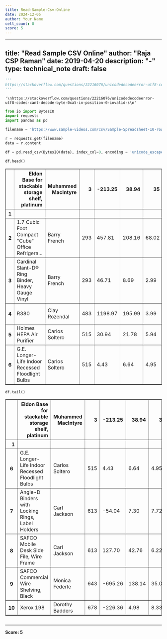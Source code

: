 ```yaml
---
title: Read-Sample-Csv-Online
date: 2024-12-05
author: Your Name
cell_count: 8
score: 5
---
```


---
title: "Read Sample CSV Online"
author: "Raja CSP Raman"
date: 2019-04-20
description: "-"
type: technical_note
draft: false
---

```python
'''
https://stackoverflow.com/questions/22216076/unicodedecodeerror-utf8-codec-cant-decode-byte-0xa5-in-position-0-invalid-s
'''
```




    '\nhttps://stackoverflow.com/questions/22216076/unicodedecodeerror-utf8-codec-cant-decode-byte-0xa5-in-position-0-invalid-s\n'




```python
from io import BytesIO
import requests
import pandas as pd
```


```python
filename = 'https://www.sample-videos.com/csv/Sample-Spreadsheet-10-rows.csv'

r = requests.get(filename)
data = r.content
```


```python
df = pd.read_csv(BytesIO(data), index_col=0, encoding = 'unicode_escape')
```


```python
df.head()
```




<div>
<style scoped>
    .dataframe tbody tr th:only-of-type {
        vertical-align: middle;
    }

    .dataframe tbody tr th {
        vertical-align: top;
    }

    .dataframe thead th {
        text-align: right;
    }
</style>
<table border="1" class="dataframe">
  <thead>
    <tr style="text-align: right;">
      <th></th>
      <th>Eldon Base for stackable storage shelf, platinum</th>
      <th>Muhammed MacIntyre</th>
      <th>3</th>
      <th>-213.25</th>
      <th>38.94</th>
      <th>35</th>
      <th>Nunavut</th>
      <th>Storage &amp; Organization</th>
      <th>0.8</th>
    </tr>
    <tr>
      <th>1</th>
      <th></th>
      <th></th>
      <th></th>
      <th></th>
      <th></th>
      <th></th>
      <th></th>
      <th></th>
      <th></th>
    </tr>
  </thead>
  <tbody>
    <tr>
      <th>2</th>
      <td>1.7 Cubic Foot Compact "Cube" Office Refrigera...</td>
      <td>Barry French</td>
      <td>293</td>
      <td>457.81</td>
      <td>208.16</td>
      <td>68.02</td>
      <td>Nunavut</td>
      <td>Appliances</td>
      <td>0.58</td>
    </tr>
    <tr>
      <th>3</th>
      <td>Cardinal Slant-D® Ring Binder, Heavy Gauge Vinyl</td>
      <td>Barry French</td>
      <td>293</td>
      <td>46.71</td>
      <td>8.69</td>
      <td>2.99</td>
      <td>Nunavut</td>
      <td>Binders and Binder Accessories</td>
      <td>0.39</td>
    </tr>
    <tr>
      <th>4</th>
      <td>R380</td>
      <td>Clay Rozendal</td>
      <td>483</td>
      <td>1198.97</td>
      <td>195.99</td>
      <td>3.99</td>
      <td>Nunavut</td>
      <td>Telephones and Communication</td>
      <td>0.58</td>
    </tr>
    <tr>
      <th>5</th>
      <td>Holmes HEPA Air Purifier</td>
      <td>Carlos Soltero</td>
      <td>515</td>
      <td>30.94</td>
      <td>21.78</td>
      <td>5.94</td>
      <td>Nunavut</td>
      <td>Appliances</td>
      <td>0.50</td>
    </tr>
    <tr>
      <th>6</th>
      <td>G.E. Longer-Life Indoor Recessed Floodlight Bulbs</td>
      <td>Carlos Soltero</td>
      <td>515</td>
      <td>4.43</td>
      <td>6.64</td>
      <td>4.95</td>
      <td>Nunavut</td>
      <td>Office Furnishings</td>
      <td>0.37</td>
    </tr>
  </tbody>
</table>
</div>




```python
df.tail()
```




<div>
<style scoped>
    .dataframe tbody tr th:only-of-type {
        vertical-align: middle;
    }

    .dataframe tbody tr th {
        vertical-align: top;
    }

    .dataframe thead th {
        text-align: right;
    }
</style>
<table border="1" class="dataframe">
  <thead>
    <tr style="text-align: right;">
      <th></th>
      <th>Eldon Base for stackable storage shelf, platinum</th>
      <th>Muhammed MacIntyre</th>
      <th>3</th>
      <th>-213.25</th>
      <th>38.94</th>
      <th>35</th>
      <th>Nunavut</th>
      <th>Storage &amp; Organization</th>
      <th>0.8</th>
    </tr>
    <tr>
      <th>1</th>
      <th></th>
      <th></th>
      <th></th>
      <th></th>
      <th></th>
      <th></th>
      <th></th>
      <th></th>
      <th></th>
    </tr>
  </thead>
  <tbody>
    <tr>
      <th>6</th>
      <td>G.E. Longer-Life Indoor Recessed Floodlight Bulbs</td>
      <td>Carlos Soltero</td>
      <td>515</td>
      <td>4.43</td>
      <td>6.64</td>
      <td>4.95</td>
      <td>Nunavut</td>
      <td>Office Furnishings</td>
      <td>0.37</td>
    </tr>
    <tr>
      <th>7</th>
      <td>Angle-D Binders with Locking Rings, Label Holders</td>
      <td>Carl Jackson</td>
      <td>613</td>
      <td>-54.04</td>
      <td>7.30</td>
      <td>7.72</td>
      <td>Nunavut</td>
      <td>Binders and Binder Accessories</td>
      <td>0.38</td>
    </tr>
    <tr>
      <th>8</th>
      <td>SAFCO Mobile Desk Side File, Wire Frame</td>
      <td>Carl Jackson</td>
      <td>613</td>
      <td>127.70</td>
      <td>42.76</td>
      <td>6.22</td>
      <td>Nunavut</td>
      <td>Storage &amp; Organization</td>
      <td>NaN</td>
    </tr>
    <tr>
      <th>9</th>
      <td>SAFCO Commercial Wire Shelving, Black</td>
      <td>Monica Federle</td>
      <td>643</td>
      <td>-695.26</td>
      <td>138.14</td>
      <td>35.00</td>
      <td>Nunavut</td>
      <td>Storage &amp; Organization</td>
      <td>NaN</td>
    </tr>
    <tr>
      <th>10</th>
      <td>Xerox 198</td>
      <td>Dorothy Badders</td>
      <td>678</td>
      <td>-226.36</td>
      <td>4.98</td>
      <td>8.33</td>
      <td>Nunavut</td>
      <td>Paper</td>
      <td>0.38</td>
    </tr>
  </tbody>
</table>
</div>




```python

```


---
**Score: 5**